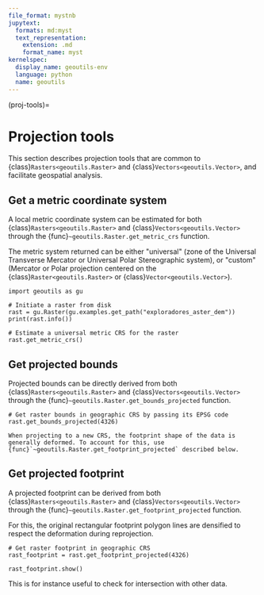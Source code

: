 ```yaml
---
file_format: mystnb
jupytext:
  formats: md:myst
  text_representation:
    extension: .md
    format_name: myst
kernelspec:
  display_name: geoutils-env
  language: python
  name: geoutils
---
```

(proj-tools)=

# Projection tools

This section describes projection tools that are common to {class}`Rasters<geoutils.Raster>` and {class}`Vectors<geoutils.Vector>`, and facilitate
geospatial analysis.

## Get a metric coordinate system

A local metric coordinate system can be estimated for both {class}`Rasters<geoutils.Raster>` and {class}`Vectors<geoutils.Vector>` through the
{func}`~geoutils.Raster.get_metric_crs` function.

The metric system returned can be either "universal" (zone of the Universal Transverse Mercator or Universal Polar Stereographic system), or "custom"
(Mercator or Polar projection centered on the {class}`Raster<geoutils.Raster>` or {class}`Vector<geoutils.Vector>`).

```{code-cell} ipython3
import geoutils as gu

# Initiate a raster from disk
rast = gu.Raster(gu.examples.get_path("exploradores_aster_dem"))
print(rast.info())

# Estimate a universal metric CRS for the raster
rast.get_metric_crs()
```

## Get projected bounds

Projected bounds can be directly derived from both {class}`Rasters<geoutils.Raster>` and {class}`Vectors<geoutils.Vector>` through the
{func}`~geoutils.Raster.get_bounds_projected` function.

```{code-cell} ipython3
# Get raster bounds in geographic CRS by passing its EPSG code
rast.get_bounds_projected(4326)
```

```{important}
When projecting to a new CRS, the footprint shape of the data is generally deformed. To account for this, use {func}`~geoutils.Raster.get_footprint_projected` described below.
```

## Get projected footprint

A projected footprint can be derived from both {class}`Rasters<geoutils.Raster>` and {class}`Vectors<geoutils.Vector>` through the
{func}`~geoutils.Raster.get_footprint_projected` function.

For this, the original rectangular footprint polygon lines are densified to respect the deformation during reprojection.

```{code-cell} ipython3
# Get raster footprint in geographic CRS
rast_footprint = rast.get_footprint_projected(4326)

rast_footprint.show()
```

This is for instance useful to check for intersection with other data.
